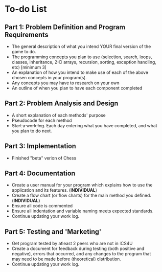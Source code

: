 # To-do List
##  Part 1: Problem Definition and Program Requirements
- The general description of what you intend YOUR final version of the game to do.
- The programming concepts you plan to use (selection, search, 
loops, classes, inheritance, 2-D arrays, recursion, sorting, exception handling, etc) [minimum 3]
- An explanation of how you intend to make use of each of the above chosen concepts in your program(s). 
- Any concepts you may have to research on your own
- An outline of when you plan to have each component completed

## Part 2: Problem Analysis and Design
- A short explanation of each methods' purpose
- Pseudocode for each method
- ~~Start a work log~~. Each day entering what you have completed, and what you plan to do next.

## Part 3: Implementation
 - Finished "beta" verion of Chess
 
## Part 4: Documentation
- Create a user manual for your program which explains how to use the application and its features. (**INDIVIDUAL**)
- Create a flow chart (or flow charts) for the main method you defined. (**INDIVIDUAL**)
- Ensure all code is commented
- Ensure all indentation and variable naming meets expected standards.  
- Continue updating your work log.

## Part 5: Testing and 'Marketing'
- Get program tested by atleast 2 peers who are not in ICS4U
- Create a document for feedback during testing (both positive and negative), errors that occurred, and any changes to the program that may need to be made before (theoretical) distribution. 
- Continue updating your work log. 
